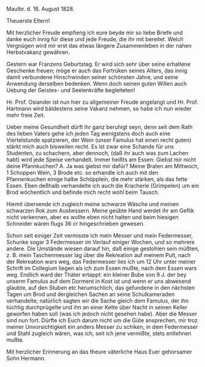  Maulbr. d. 16. August 1828.

Theuerste Eltern!

Mit herzlicher Freude empfieng ich eure beyde mir so liebe Briefe und danke euch innig für diese und jede Freude, die ihr mit bereitet. Welch Vergnügen wird mir erst das etwas längere Zusammenleben in der nahen Herbstvakanz gewähren.

Gestern war Franzens Geburtstag. Er wird sich sehr über seine erhaltene Geschenke freuen; möge er auch das Fortrüken seines Alters, das innig damit verbundene Hinschwinden seiner schönsten Jahre, und seine Anwendung derselben bedenken. Wenn doch seinen guten Willen auch Uebung der Geistes- und Seelenkräfte begleiteten!

Hr. Prof. Osiander ist nun hier zu allgemeiner Freude angelangt und Hr. Prof. Hartmann wird bäldestens seine Vakanz nehmen, so habe ich nun wieder mehr freie Zeit.

Ueber meine Gesundheit dürft ihr ganz beruhigt seyn, denn seit dem Rath des lieben Vaters gehe ich jeden Tag wenigstens doch auch eine Viertelstunde spatzieren, der Wein (unser Famulus hat einen recht guten) stärkt mich auch bisweilen recht. Es ist zwar eine Schande für uns Studenten, zu schachern, aber dennoch, (daß ihr auch was zum Lachen habt) wird jede Speise verhandelt. Immer heißts am Essen: Giebst mir nicht deine Pfannkuchen? A. Ja was giebst mir dafür? Meine Braten am Mittwoch, 1 Schoppen Wein, 3 Brode etc. so erhandle ich auch mit den Pfannenkuchen einige halbe Schöpplein, die mehr stärken, als das fette Essen. Eben deßhalb verhandelte ich auch die Kracherle (Grimpelen) um ein Brod wöchentlich und befinde mich recht wohl beim Tausch.

Hiemit übersende ich zugleich meine schwarze Wäsche und meinen schwarzen Rok zum Ausbessern. Meine geübte Hand werdet ihr am Geflik nicht verkennen, aber es wollte eben nicht halten und beim hiesigen Schneider wären flugs 36 cr hingeschrieben gewesen.

Schon seit einiger Zeit vermisste ich mein Messer und mein Federmesser, Schunke sogar 3 Federmesser im Verlauf einiger Wochen, und so mehrere andere. Die Umstände wiesen darauf hin, daß einige gestohlen sein müßten, z. B. mein Taschenmesser lag über die Rekreation auf meinem Pult, nach der Rekreation wars weg, das Federmesser lies ich um 12 Uhr unter meiner Schrift im Collegium liegen als ich zum Essen mußte, nach dem Essen wars weg. Endlich ward der Thäter ertappt: ein kleiner Bube von 9 J. der bey unserm Famulus auf dem Dorment in Kost ist und wenn er uns abwesend glaubte, auf den Stuben etc herumschlich, das gefundene in den nächsten Tagen um Brod und dergleichen Sachen an seine Schulkameraden verhandelte; natürlich sagten wir die Sache gleich dem Famulus, der ihn tüchtig durchprügelte und ihn an einer Kette über Nacht in seinen Keller geworfen haben soll (was ich jedoch nicht gesehen habe). Aber die Messer sind nun fort. Dürfte ich Euch darum nicht um die Güte ansprechen, mir troz meiner Unvorsichtigkeit ein anders Messer zu schiken, in dem Federmesser und Stahl zugleich wären, was ich, seit ich jene vermißte, stets entlehnen mußte.

Mit herzlicher Erinnerung an das theure väterliche Haus
 Euer gehorsamer Sohn Hermann.
